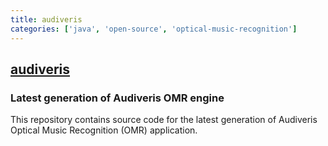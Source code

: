 ```yaml
---
title: audiveris
categories: ['java', 'open-source', 'optical-music-recognition']
---
```

## [audiveris](https://github.com/Audiveris/audiveris)

### Latest generation of Audiveris OMR engine


This repository contains source code for the latest generation of Audiveris Optical
Music Recognition (OMR) application.

